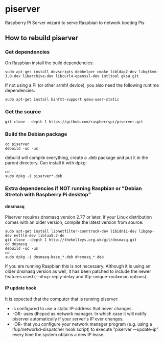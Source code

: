 # piserver
Raspberry Pi Server wizard to serve Raspbian to network booting Pis

## How to rebuild piserver

### Get dependencies

On Raspbian install the build dependencies:

```
sudo apt-get install devscripts debhelper cmake libldap2-dev libgtkmm-3.0-dev libarchive-dev libcurl4-openssl-dev intltool gksu git
```

If not using a Pi (or other armhf device), you also need the following runtime dependencies:

```
sudo apt-get install binfmt-support qemu-user-static
```


### Get the source

```
git clone --depth 1 https://github.com/raspberrypi/piserver.git
```

### Build the Debian package

```
cd piserver
debuild -uc -us
```

debuild will compile everything, create a .deb package and put it in the parent directory.
Can install it with dpkg:

```
cd ..
sudo dpkg -i piserver*.deb
```

### Extra dependencies if NOT running Raspbian or "Debian Stretch with Raspberry Pi desktop"

#### dnsmasq

Piserver requires dnsmasq version 2.77 or later.
If your Linux distribution comes with an older version, compile the latest version from source:

```
sudo apt-get install libnetfilter-conntrack-dev libidn11-dev libgmp-dev nettle-dev liblua5.2-de
git clone --depth 1 http://thekelleys.org.uk/git/dnsmasq.git
cd dnsmasq
debuild -uc -us
cd ..
sudo dpkg -i dnsmasq-base_*.deb dnsmasq_*.deb
```

If you are running Raspbian this is not necessary. Although it is using an older dnsmasq version as well, it has been patched to include the newer features used (--dhcp-reply-delay and tftp-unique-root=mac options).

#### IP update hook

It is expected that the computer that is running piserver:

* is configured to use a static IP-address that never changes.
* -OR- uses dhcpcd as network manager. In which case it will notify piserver automatically if your server's IP ever changes.
* -OR- that you configure your network manager program (e.g. using a ifup/networkd-dispatcher hook script) to execute "piserver --update-ip" every time the system  obtains a new IP lease.

